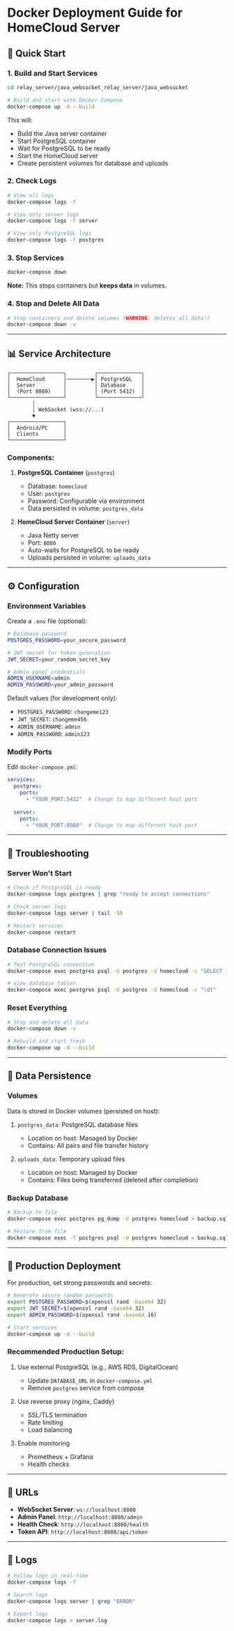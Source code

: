 # Docker Deployment Guide for HomeCloud Server

## 🚀 Quick Start

### 1. Build and Start Services

```bash
cd relay_server/java_websocket_relay_server/java_websocket

# Build and start with Docker Compose
docker-compose up -d --build
```

This will:
- Build the Java server container
- Start PostgreSQL container
- Wait for PostgreSQL to be ready
- Start the HomeCloud server
- Create persistent volumes for database and uploads

### 2. Check Logs

```bash
# View all logs
docker-compose logs -f

# View only server logs
docker-compose logs -f server

# View only PostgreSQL logs
docker-compose logs -f postgres
```

### 3. Stop Services

```bash
docker-compose down
```

**Note:** This stops containers but **keeps data** in volumes.

### 4. Stop and Delete All Data

```bash
# Stop containers and delete volumes (WARNING: deletes all data!)
docker-compose down -v
```

---

## 📊 Service Architecture

```
┌─────────────────┐         ┌──────────────┐
│  HomeCloud      │────────▶│ PostgreSQL   │
│  Server         │         │ Database     │
│  (Port 8080)    │         │ (Port 5432)  │
└─────────────────┘         └──────────────┘
        │
        │ WebSocket (wss://...)
        ▼
┌─────────────────┐
│  Android/PC     │
│  Clients        │
└─────────────────┘
```

### Components:

1. **PostgreSQL Container** (`postgres`)
   - Database: `homecloud`
   - User: `postgres`
   - Password: Configurable via environment
   - Data persisted in volume: `postgres_data`

2. **HomeCloud Server Container** (`server`)
   - Java Netty server
   - Port: `8080`
   - Auto-waits for PostgreSQL to be ready
   - Uploads persisted in volume: `uploads_data`

---

## ⚙️ Configuration

### Environment Variables

Create a `.env` file (optional):

```bash
# Database password
POSTGRES_PASSWORD=your_secure_password

# JWT secret for token generation
JWT_SECRET=your_random_secret_key

# Admin panel credentials
ADMIN_USERNAME=admin
ADMIN_PASSWORD=your_admin_password
```

Default values (for development only):
- `POSTGRES_PASSWORD`: `changeme123`
- `JWT_SECRET`: `changeme456`
- `ADMIN_USERNAME`: `admin`
- `ADMIN_PASSWORD`: `admin123`

### Modify Ports

Edit `docker-compose.yml`:

```yaml
services:
  postgres:
    ports:
      - "YOUR_PORT:5432"  # Change to map different host port
  
  server:
    ports:
      - "YOUR_PORT:8080"  # Change to map different host port
```

---

## 🔧 Troubleshooting

### Server Won't Start

```bash
# Check if PostgreSQL is ready
docker-compose logs postgres | grep "ready to accept connections"

# Check server logs
docker-compose logs server | tail -50

# Restart services
docker-compose restart
```

### Database Connection Issues

```bash
# Test PostgreSQL connection
docker-compose exec postgres psql -U postgres -d homecloud -c "SELECT 1;"

# View database tables
docker-compose exec postgres psql -U postgres -d homecloud -c "\dt"
```

### Reset Everything

```bash
# Stop and delete all data
docker-compose down -v

# Rebuild and start fresh
docker-compose up -d --build
```

---

## 📁 Data Persistence

### Volumes

Data is stored in Docker volumes (persisted on host):

1. `postgres_data`: PostgreSQL database files
   - Location on host: Managed by Docker
   - Contains: All pairs and file transfer history

2. `uploads_data`: Temporary upload files
   - Location on host: Managed by Docker
   - Contains: Files being transferred (deleted after completion)

### Backup Database

```bash
# Backup to file
docker-compose exec postgres pg_dump -U postgres homecloud > backup.sql

# Restore from file
docker-compose exec -T postgres psql -U postgres homecloud < backup.sql
```

---

## 🚢 Production Deployment

For production, set strong passwords and secrets:

```bash
# Generate secure random passwords
export POSTGRES_PASSWORD=$(openssl rand -base64 32)
export JWT_SECRET=$(openssl rand -base64 32)
export ADMIN_PASSWORD=$(openssl rand -base64 16)

# Start services
docker-compose up -d --build
```

### Recommended Production Setup:

1. Use external PostgreSQL (e.g., AWS RDS, DigitalOcean)
   - Update `DATABASE_URL` in `docker-compose.yml`
   - Remove `postgres` service from compose

2. Use reverse proxy (nginx, Caddy)
   - SSL/TLS termination
   - Rate limiting
   - Load balancing

3. Enable monitoring
   - Prometheus + Grafana
   - Health checks

---

## 🔗 URLs

- **WebSocket Server**: `ws://localhost:8080`
- **Admin Panel**: `http://localhost:8080/admin`
- **Health Check**: `http://localhost:8080/health`
- **Token API**: `http://localhost:8080/api/token`

---

## 📝 Logs

```bash
# Follow logs in real-time
docker-compose logs -f

# Search logs
docker-compose logs server | grep "ERROR"

# Export logs
docker-compose logs > server.log
```

